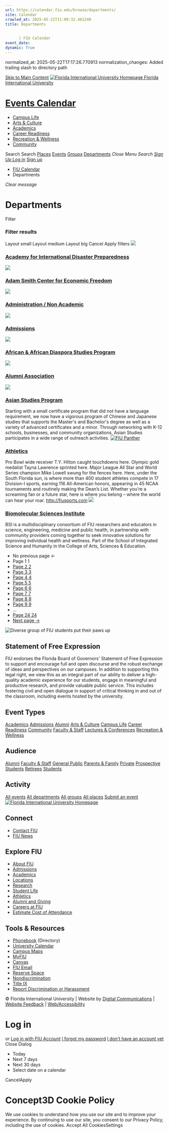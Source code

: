 ```yaml
---
url: https://calendar.fiu.edu/browse/departments/
site: Calendar
crawled_at: 2025-05-21T11:09:32.461240
title: Departments
    
    
      | FIU Calendar
event_date: 
dynamic: True
---
```

normalized_at: 2025-05-22T17:17:26.770913
normalization_changes: Added trailing slash to directory path

[Skip to Main Content](https://calendar.fiu.edu/search/departments#main-content)
[![Florida International University Homepage](https://digicdn.fiu.edu/core/_assets/images/logo-top.png) Florida International University](https://www.fiu.edu)
# [Events Calendar ](https://calendar.fiu.edu/)
  * [Campus Life](https://calendar.fiu.edu/calendar?event_types%5B%5D=127595)
  * [Arts & Culture](https://calendar.fiu.edu/calendar?event_types%5B%5D=127590)
  * [Academics](https://calendar.fiu.edu/calendar?event_types%5B%5D=127582)
  * [Career Readiness](https://calendar.fiu.edu/calendar?event_types%5B%5D=127584)
  * [Recreation & Wellness](https://calendar.fiu.edu/calendar?event_types%5B%5D=127603)
  * [Community](https://calendar.fiu.edu/calendar?event_types%5B%5D=127601)


Search Search
[Places](https://calendar.fiu.edu/search/places) [Events](https://calendar.fiu.edu/calendar) [Groups](https://calendar.fiu.edu/search/groups) [Departments](https://calendar.fiu.edu/search/departments)
_Close Menu_
_Search_ [ _Sign Up_ ](https://calendar.fiu.edu/signup?school_id=234)
[Log in](https://calendar.fiu.edu/auth/shib_login?previous_url=https%3A%2F%2Fcalendar.fiu.edu%2Fadmin%2Fevents%2Fnew%2Fbasic-information) [Sign up](https://calendar.fiu.edu/signup?school_id=234)
  * [FIU Calendar](https://calendar.fiu.edu/)
  * Departments


_Clear message_
#  Departments 
Filter
### Filter results
Layout small Layout medium Layout big
Cancel Apply filters
[ ![](https://localist-images.azureedge.net/photos/664326/card/7eb1b843932ccca9c16245cc99f64d88370c9c69.jpg) ](https://calendar.fiu.edu/department/academy_for_international_disaster_preparedness)
### [Academy for International Disaster Preparedness](https://calendar.fiu.edu/department/academy_for_international_disaster_preparedness)
[ ![](https://localist-images.azureedge.net/photos/664326/card/7eb1b843932ccca9c16245cc99f64d88370c9c69.jpg) ](https://calendar.fiu.edu/department/adam_smith_center_for_economic_freedom)
### [Adam Smith Center for Economic Freedom](https://calendar.fiu.edu/department/adam_smith_center_for_economic_freedom)
[ ![](https://localist-images.azureedge.net/photos/664326/card/7eb1b843932ccca9c16245cc99f64d88370c9c69.jpg) ](https://calendar.fiu.edu/department/administration_non_academic)
### [Administration / Non Academic](https://calendar.fiu.edu/department/administration_non_academic)
[ ![](https://localist-images.azureedge.net/photos/664326/card/7eb1b843932ccca9c16245cc99f64d88370c9c69.jpg) ](https://calendar.fiu.edu/department/admissions)
### [Admissions](https://calendar.fiu.edu/department/admissions)
[ ![](https://localist-images.azureedge.net/photos/664326/card/7eb1b843932ccca9c16245cc99f64d88370c9c69.jpg) ](https://calendar.fiu.edu/department/african_african_diaspora_studies_program)
### [African & African Diaspora Studies Program](https://calendar.fiu.edu/department/african_african_diaspora_studies_program)
[ ![](https://localist-images.azureedge.net/photos/624058/card/6f3567bdf86c604e2edfd1647e49fb40d47088d6.jpg) ](https://calendar.fiu.edu/department/alumni_association)
### [Alumni Association](https://calendar.fiu.edu/department/alumni_association)
[ ![](https://localist-images.azureedge.net/photos/624058/card/6f3567bdf86c604e2edfd1647e49fb40d47088d6.jpg) ](https://calendar.fiu.edu/department/asian_studies_program)
### [Asian Studies Program](https://calendar.fiu.edu/department/asian_studies_program)
Starting with a small certificate program that did not have a language requirement, we now have a vigorous program of Chinese and Japanese studies that supports the Master's and Bachelor's degree as well as a variety of advanced certificates and a minor. Through networking with K-12 schools, businesses, and community organizations, Asian Studies participates in a wide range of outreach activities.
[ ![FIU Panther](https://localist-images.azureedge.net/photos/47693757592709/card/46e16c40bbb7775edccb549ec7b458ebec44efd1.jpg) ](https://calendar.fiu.edu/department/athletics)
### [Athletics](https://calendar.fiu.edu/department/athletics)
Pro Bowl wide receiver T.Y. Hilton caught touchdowns here. Olympic gold medalist Tayna Lawrence sprinted here. Major League All Star and World Series champion Mike Lowell swung for the fences here. Here, under the South Florida sun, is where more than 400 student athletes compete in 17 Division-I sports, earning 116 All-American honors, appearing in 45 NCAA tournaments and routinely making the Dean’s List. Whether you’re a screaming fan or a future star, here is where you belong – where the world can hear your roar. http://fiusports.com
[ ![](https://localist-images.azureedge.net/photos/664326/card/7eb1b843932ccca9c16245cc99f64d88370c9c69.jpg) ](https://calendar.fiu.edu/department/biomolecular_sciences_institute)
### [Biomolecular Sciences Institute](https://calendar.fiu.edu/department/biomolecular_sciences_institute)
BSI is a multidisciplinary consortium of FIU researchers and educators in science, engineering, medicine and public health, in partnership with community providers coming together to seek innovative solutions for improving individual health and wellness. Part of the School of Integrated Science and Humanity in the College of Arts, Sciences & Education.
  * No previous page _←_
  * Page 1 1
  * [ Page 2 2 ](https://calendar.fiu.edu/search/departments/2)
  * [ Page 3 3 ](https://calendar.fiu.edu/search/departments/3)
  * [ Page 4 4 ](https://calendar.fiu.edu/search/departments/4)
  * [ Page 5 5 ](https://calendar.fiu.edu/search/departments/5)
  * [ Page 6 6 ](https://calendar.fiu.edu/search/departments/6)
  * [ Page 7 7 ](https://calendar.fiu.edu/search/departments/7)
  * [ Page 8 8 ](https://calendar.fiu.edu/search/departments/8)
  * [ Page 9 9 ](https://calendar.fiu.edu/search/departments/9)
  * …
  * [ Page 24 24 ](https://calendar.fiu.edu/search/departments/24)
  * [ Next page _→_ ](https://calendar.fiu.edu/search/departments/2)


![Diverse group of FIU students put their paws up](https://www.fiu.edu/_assets/images/thumbnail-students-paw.jpg)
## Statement of Free Expression
FIU endorses the Florida Board of Governors' Statement of Free Expression to support and encourage full and open discourse and the robust exchange of ideas and perspectives on our campuses. In addition to supporting this legal right, we view this as an integral part of our ability to deliver a high-quality academic experience for our students, engage in meaningful and productive research, and provide valuable public service. This includes fostering civil and open dialogue in support of critical thinking in and out of the classroom, including events hosted by the university.
## Event Types
[Academics](https://calendar.fiu.edu/calendar?event_types%5B%5D=127582)
[Admissions](https://calendar.fiu.edu/calendar?event_types%5B%5D=127583)
[Alumni](https://calendar.fiu.edu/calendar?event_types%5B%5D=127589)
[Arts & Culture](https://calendar.fiu.edu/calendar?event_types%5B%5D=127590)
[Campus Life](https://calendar.fiu.edu/calendar?event_types%5B%5D=127595)
[Career Readiness](https://calendar.fiu.edu/calendar?event_types%5B%5D=127584)
[Community](https://calendar.fiu.edu/calendar?event_types%5B%5D=127601)
[Faculty & Staff](https://calendar.fiu.edu/calendar?event_types%5B%5D=127602)
[Lectures & Conferences](https://calendar.fiu.edu/calendar?event_types%5B%5D=127587)
[Recreation & Wellness](https://calendar.fiu.edu/calendar?event_types%5B%5D=127603)
## Audience
[Alumni](https://calendar.fiu.edu/calendar?event_types%5B%5D=121721)
[Faculty & Staff](https://calendar.fiu.edu/calendar?event_types%5B%5D=121720)
[General Public](https://calendar.fiu.edu/calendar?event_types%5B%5D=121722)
[Parents & Family](https://calendar.fiu.edu/calendar?event_types%5B%5D=36918157286658)
[Private](https://calendar.fiu.edu/calendar?event_types%5B%5D=129753)
[Prospective Students](https://calendar.fiu.edu/calendar?event_types%5B%5D=121723)
[Retirees](https://calendar.fiu.edu/calendar?event_types%5B%5D=37290279036119)
[Students](https://calendar.fiu.edu/calendar?event_types%5B%5D=121719)
## Activity
[All events](https://calendar.fiu.edu/calendar)
[All departments](https://calendar.fiu.edu/search/departments)
[All groups](https://calendar.fiu.edu/browse/groups)
[All places](https://calendar.fiu.edu/browse/places)
[Submit an event](https://calendar.fiu.edu/admin/events/new/basic-information)
[ ![Florida International University Homepage](https://digicdn.fiu.edu/core/_assets/images/footer-logo.svg) ](https://www.fiu.edu/)
## Connect
  * [Contact FIU](https://www.fiu.edu/about/contact-us/index.html)
  * [FIU News](https://news.fiu.edu/)


## Explore FIU
  * [About FIU](https://www.fiu.edu/about/index.html)
  * [Admissions](https://www.fiu.edu/admissions/index.html)
  * [Academics](https://www.fiu.edu/academics/index.html)
  * [Locations](https://www.fiu.edu/locations/index.html)
  * [Research](https://www.fiu.edu/research/index.html)
  * [Student Life](https://www.fiu.edu/student-life/index.html)
  * [Athletics](https://www.fiu.edu/athletics/index.html)
  * [Alumni and Giving](https://www.fiu.edu/alumni-and-giving/index.html)
  * [Careers at FIU](https://hr.fiu.edu/careers/)
  * [Estimate Cost of Attendance](https://onestop.fiu.edu/finances/estimate-your-costs/)


## Tools & Resources
  * [Phonebook](https://phonebook.fiu.edu) (Directory)
  * [University Calendar](https://calendar.fiu.edu/)
  * [Campus Maps](https://campusmaps.fiu.edu/)
  * [MyFIU](https://my.fiu.edu/)
  * [Canvas](https://canvas.fiu.edu)
  * [FIU Email](http://mail.fiu.edu/)
  * [Reserve Space](https://reservespace.fiu.edu/make-reservation/)
  * [Nondiscrimination](https://ace.fiu.edu/civil-rights-and-accessibility/harassment-and-discrimination/)
  * [Title IX](https://ace.fiu.edu/title-ix/)
  * [Report Discrimination or Harassment](https://report.fiu.edu/)


© Florida International University  | Website by [Digital Communications](https://stratcomm.fiu.edu/digital-print/websites/) | [Website Feedback](https://webforms.fiu.edu/view.php?id=370774&element_5=https://calendar.fiu.edu/https://calendar.fiu.edu/) | [Web/Accessibility](https://accessibility.fiu.edu/)
# Log in
or
[Log in with FIU Account](https://calendar.fiu.edu/auth/shib_login?previous_url=https%3A%2F%2Fcalendar.fiu.edu%2Fadmin%2Fevents%2Fnew%2Fbasic-information)
[I forgot my password](https://calendar.fiu.edu/auth/forgot) [I don't have an account yet](https://calendar.fiu.edu/signup?school_id=234)
Close Dialog
  * Today
  * Next 7 days
  * Next 30 days
  * Select date on a calendar


CancelApply
# Concept3D Cookie Policy
We use cookies to understand how you use our site and to improve your experience. By continuing to use our site, you consent to our Privacy Policy, including the use of cookies. 
Accept All CookiesSettings
